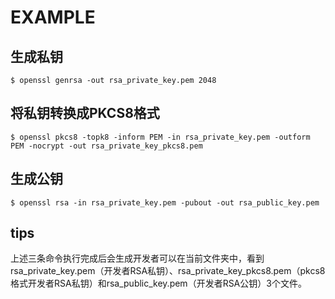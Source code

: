 # EXAMPLE
## 生成私钥
`$ openssl genrsa -out rsa_private_key.pem 2048`
## 将私钥转换成PKCS8格式
`$ openssl pkcs8 -topk8 -inform PEM -in rsa_private_key.pem -outform PEM -nocrypt -out rsa_private_key_pkcs8.pem`
## 生成公钥
`$ openssl rsa -in rsa_private_key.pem -pubout -out rsa_public_key.pem`

## tips
上述三条命令执行完成后会生成开发者可以在当前文件夹中，看到rsa_private_key.pem（开发者RSA私钥）、rsa_private_key_pkcs8.pem（pkcs8格式开发者RSA私钥）和rsa_public_key.pem（开发者RSA公钥）3个文件。
